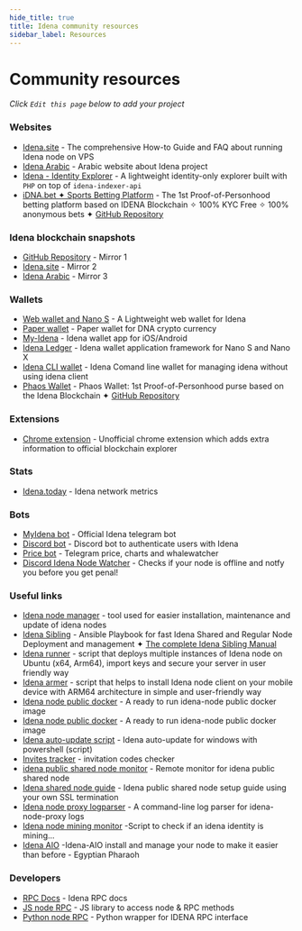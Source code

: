 ```yaml
---
hide_title: true
title: Idena community resources
sidebar_label: Resources
---
```


# Community resources

_Click `Edit this page` below to add your project_

### Websites

- [Idena.site](https://idena.site/) - The comprehensive How-to Guide and FAQ about running Idena node on VPS
- [Idena Arabic](https://idena-ar.com/) - Arabic website about Idena project
- [Idena - Identity Explorer](https://idena.hardcoder.xyz) - A lightweight identity-only explorer built with `PHP` on top of `idena-indexer-api`
- [iDNA.bet ✦ Sports Betting Platform](https://idna.bet) - The 1st Proof-of-Personhood betting platform based on IDENA Blockchain ✧ 100% KYC Free ✧ 100% anonymous bets ✦ [GitHub Repository](https://github.com/Toni-d-e-v/iDNA-BET)

### Idena blockchain snapshots

- [GitHub Repository](https://github.com/ltraveler/idenachain.db) - Mirror 1
- [Idena.site](https://sync.idena.site/idenachain.db.zip) - Mirror 2
- [Idena Arabic](https://sync.idena-ar.com/idenachain.db.zip) - Mirror 3

### Wallets

- [Web wallet and Nano S](https://pocket.idena.dev/#/) - A Lightweight web wallet for Idena
- [Paper wallet](https://angainordev.github.io/DnaMask/) - Paper wallet for DNA crypto currency
- [My-Idena](https://github.com/redDwarf03/my-idena/releases) - Idena wallet app for iOS/Android
- [Idena Ledger](https://github.com/idelse/idena-ledger) - Idena wallet application framework for Nano S and Nano X
- [Idena CLI wallet](https://github.com/Toni-d-e-v/Idena-cli-wallet) - Idena Comand line wallet for managing idena without using idena client
- [Phaos Wallet](https://www.phaos.app) - Phaos Wallet: 1st Proof-of-Personhood purse based on the Idena Blockchain ✦ [GitHub Repository](https://github.com/ltraveler/phaos-wallet)

### Extensions

- [Chrome extension](https://chrome.google.com/webstore/detail/kjofkncddljaibaboapilmhoanacaoil/) - Unofficial chrome extension which adds extra information to official blockchain explorer

### Stats

- [Idena.today](https://idena.today/) - Idena network metrics

### Bots

- [MyIdena bot](https://t.me/MyIdenaBot) - Official Idena telegram bot
- [Discord bot](https://github.com/iyomisc/idenauth) - Discord bot to authenticate users with Idena
- [Price bot](https://t.me/idenarobot) - Telegram price, charts and whalewatcher
- [Discord Idena Node Watcher](https://github.com/Toni-d-e-v/discord-idena-node-watcher/) - Checks if your node is offline and notfy you before you get penal!

### Useful links

- [Idena node manager](https://gitlab.com/crackowich/idena-manager) - tool used for easier installation, maintenance and update of idena nodes
- [Idena Sibling](https://github.com/ltraveler/idena-sibling) - Ansible Playbook for fast Idena Shared and Regular Node Deployment and management ✦ [The complete Idena Sibling Manual](https://medium.com/@idna.project/6ff31873101b)
- [Idena runner](https://github.com/ltraveler/idena-runner) - script that deploys multiple instances of Idena node on Ubuntu (x64, Arm64), import keys and secure your server in user friendly way
- [Idena armer](https://github.com/ltraveler/idena-armer) - script that helps to install Idena node client on your mobile device with ARM64 architecture in
  simple and user-friendly way
- [Idena node public docker](https://hub.docker.com/r/rinzlerfr/idena-node) - A ready to run idena-node public docker image
- [Idena node public docker](https://hub.docker.com/repository/docker/idenadev/idena) - A ready to run idena-node public docker image
- [Idena auto-update script](https://github.com/codev911/idena-autoupdate-windows) - Idena auto-update for windows with powershell (script)
- [Invites tracker](https://github.com/DevkoDev/InvitesTracker) - invitation codes checker
- [idena public shared node monitor](https://github.com/pocoloko/idena-shared-node-monitor/) - Remote monitor for idena public shared node
- [Idena shared node guide](https://github.com/pocoloko/idena-shared-node-guide/) - Idena public shared node setup guide using your own SSL termination
- [Idena node proxy logparser](https://github.com/pocoloko/idena-node-proxy-logparser/) - A command-line log parser for idena-node-proxy logs
- [Idena node mining monitor](https://github.com/pocoloko/idena-mining-monitor/) -Script to check if an idena identity is mining...
- [Idena AIO](https://github.com/idena-Egyptian-Pharoh/idena-aio/) -Idena-AIO install and manage your node to make it easier than before - Egyptian Pharaoh

### Developers

- [RPC Docs](https://www.idelse.com/idena/idena) - Idena RPC docs
- [JS node RPC](https://idena.gitbook.io/idelse/idena-js/quick-start) - JS library to access node & RPC methods
- [Python node RPC](https://github.com/Endogen/idena-api) - Python wrapper for IDENA RPC interface
